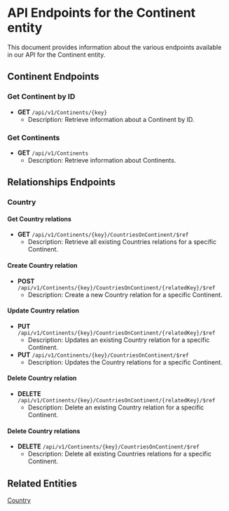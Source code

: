 # API Endpoints for the Continent entity

This document provides information about the various endpoints available in our API for the Continent entity.

## Continent Endpoints

### Get Continent by ID
- **GET** `/api/v1/Continents/{key}`
  - Description: Retrieve information about a Continent by ID.
  
### Get Continents
- **GET** `/api/v1/Continents`
  - Description: Retrieve information about Continents.

## Relationships Endpoints

### Country

#### Get Country relations
- **GET** `/api/v1/Continents/{key}/CountriesOnContinent/$ref`
  - Description: Retrieve all existing Countries relations for a specific Continent.
  
#### Create Country relation
- **POST** `/api/v1/Continents/{key}/CountriesOnContinent/{relatedKey}/$ref`
  - Description: Create a new Country relation for a specific Continent.
  
#### Update Country relation
- **PUT** `/api/v1/Continents/{key}/CountriesOnContinent/{relatedKey}/$ref`
  - Description: Updates an existing Country relation for a specific Continent.
- **PUT** `/api/v1/Continents/{key}/CountriesOnContinent/$ref`
  - Description: Updates the Country relations for a specific Continent.

#### Delete Country relation
- **DELETE** `/api/v1/Continents/{key}/CountriesOnContinent/{relatedKey}/$ref`
  - Description: Delete an existing Country relation for a specific Continent.

#### Delete Country relations
- **DELETE** `/api/v1/Continents/{key}/CountriesOnContinent/$ref`
  - Description: Delete all existing Countries relations for a specific Continent.

## Related Entities

[Country](CountryEndpoints.md)

